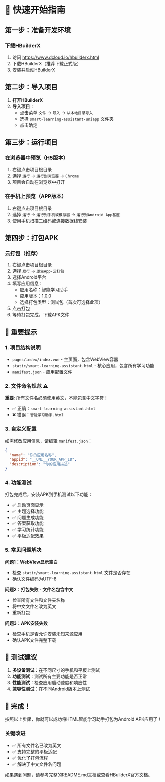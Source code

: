 # 🚀 快速开始指南

## 第一步：准备开发环境

### 下载HBuilderX
1. 访问 https://www.dcloud.io/hbuilderx.html
2. 下载HBuilderX（推荐下载正式版）
3. 安装并启动HBuilderX

## 第二步：导入项目

1. **打开HBuilderX**
2. **导入项目**：
   - 点击菜单 `文件` -> `导入` -> `从本地目录导入`
   - 选择 `smart-learning-assistant-uniapp` 文件夹
   - 点击确定

## 第三步：运行项目

### 在浏览器中预览（H5版本）
1. 右键点击项目根目录
2. 选择 `运行` -> `运行到浏览器` -> `Chrome`
3. 项目会自动在浏览器中打开

### 在手机上预览（APP版本）
1. 右键点击项目根目录
2. 选择 `运行` -> `运行到手机或模拟器` -> `运行到Android App基座`
3. 使用手机扫描二维码或连接数据线安装

## 第四步：打包APK

### 云打包（推荐）
1. 右键点击项目根目录
2. 选择 `发行` -> `原生App-云打包`
3. 选择Android平台
4. 填写应用信息：
   - 应用名称：智能学习助手
   - 应用版本：1.0.0
   - 选择打包类型：测试包（首次可选择此项）
5. 点击打包
6. 等待打包完成，下载APK文件

## 🎯 重要提示

### 1. 项目结构说明
- `pages/index/index.vue` - 主页面，包含WebView容器
- `static/smart-learning-assistant.html` - 核心应用，包含所有学习功能
- `manifest.json` - 应用配置文件

### 2. 文件命名规范 ⚠️
**重要**: 所有文件名必须使用英文，不能包含中文字符！
- ✅ 正确：`smart-learning-assistant.html`
- ❌ 错误：`智能学习助手.html`

### 3. 自定义配置
如需修改应用信息，请编辑 `manifest.json`：
```json
{
  "name": "你的应用名称",
  "appid": "__UNI__YOUR_APP_ID",
  "description": "你的应用描述"
}
```

### 4. 功能测试
打包完成后，安装APK到手机测试以下功能：
- ✅ 启动页面显示
- ✅ 主题选择功能
- ✅ 问题生成功能
- ✅ 答案获取功能
- ✅ 学习统计功能
- ✅ 平板适配效果

### 5. 常见问题解决

**问题1：WebView显示空白**
- 检查 `static/smart-learning-assistant.html` 文件是否存在
- 确认文件编码为UTF-8

**问题2：打包失败 - 文件名包含中文**
- 检查所有文件和文件夹名称
- 将中文文件名改为英文
- 重新打包

**问题3：APK安装失败**
- 检查手机是否允许安装未知来源应用
- 确认APK文件完整下载

## 📱 测试建议

1. **多设备测试**：在不同尺寸的手机和平板上测试
2. **功能测试**：测试所有主要功能是否正常
3. **性能测试**：检查应用启动速度和响应性
4. **兼容性测试**：在不同Android版本上测试

## 🎉 完成！

按照以上步骤，你就可以成功将HTML智能学习助手打包为Android APK应用了！

### 关键改进
- ✅ 所有文件名已改为英文
- ✅ 支持完整的平板适配
- ✅ 优化了打包流程
- ✅ 解决了中文文件名问题

如果遇到问题，请参考完整的README.md文档或查看HBuilderX官方文档。